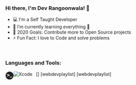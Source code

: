 ### Hi there, I'm Dev Rangoonwala! 👋

- 💻  I'm a Self Taught Developer
- 🌱  I’m currently learning everything 🤣
- 🥅  2020 Goals: Contribute more to Open Source projects
- ⚡  Fun Fact: I love to Code and solve problems
<br />

### Languages and Tools:

[<img align="left" alt="Terminal" width="26px" src="https://raw.githubusercontent.com/github/explore/80688e429a7d4ef2fca1e82350fe8e3517d3494d/topics/terminal/terminal.png" />]
[webdevplaylist]
<img align="left" alt="Xcode" width="70px" src="https://user-images.githubusercontent.com/60741127/94922573-182d4880-04d8-11eb-893c-49fcc8d49720.png" />
[webdevplaylist]
<br />
